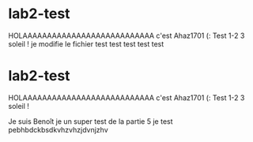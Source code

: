 # lab2-test


HOLAAAAAAAAAAAAAAAAAAAAAAAAAAA c'est Ahaz1701 (:
Test 1-2
3 soleil !
je modifie le fichier
test test test test test
# lab2-test

HOLAAAAAAAAAAAAAAAAAAAAAAAAAAA c'est Ahaz1701 (:
Test 1-2
3 soleil !

Je suis Benoît
je un super test de la partie 5
je test pebhbdckbsdkvhzvhzjdvnjzhv
